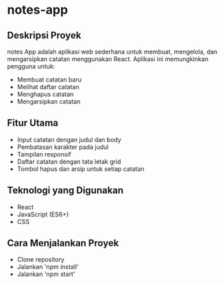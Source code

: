 # notes-app
## Deskripsi Proyek
notes App adalah aplikasi web sederhana untuk membuat, mengelola, dan mengarsipkan catatan menggunakan React. Aplikasi ini memungkinkan pengguna untuk:
- Membuat catatan baru
- Melihat daftar catatan
- Menghapus catatan
- Mengarsipkan catatan

## Fitur Utama
- Input catatan dengan judul dan body
- Pembatasan karakter pada judul
- Tampilan responsif
- Daftar catatan dengan tata letak grid
- Tombol hapus dan arsip untuk setiap catatan

## Teknologi yang Digunakan
- React
- JavaScript (ES6+)
- CSS

## Cara Menjalankan Proyek
- Clone repository
- Jalankan 'npm install'
- Jalankan 'npm start'